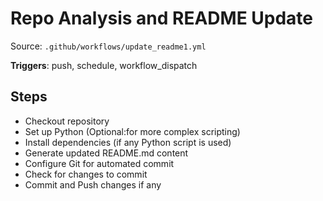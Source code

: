 # Repo Analysis and README Update

Source: `.github/workflows/update_readme1.yml`

**Triggers**: push, schedule, workflow_dispatch

## Steps
- Checkout repository
- Set up Python (Optional:for more complex scripting)
- Install dependencies (if any Python script is used)
- Generate updated README.md content
- Configure Git for automated commit
- Check for changes to commit
- Commit and Push changes if any
